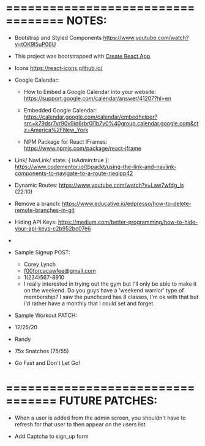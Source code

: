 ==================================
NOTES:
==================================

- Bootstrap and Styled Components https://www.youtube.com/watch?v=tOK9l5uP06U

- This project was bootstrapped with [Create React App](https://github.com/facebook/create-react-app).

- Icons https://react-icons.github.io/

- Google Calendar:
  - How to Embed a Google Calendar into your website: https://support.google.com/calendar/answer/41207?hl=en

  - Embedded Google Calendar: https://calendar.google.com/calendar/embedhelper?src=k79dsr7vr90v9ip6rbr0l1b7v0%40group.calendar.google.com&ctz=America%2FNew_York

  - NPM Package for React IFrames: https://www.npmjs.com/package/react-iframe

- Link/ NavLink/ state: { isAdmin:true }: https://www.codementor.io/@packt/using-the-link-and-navlink-components-to-navigate-to-a-route-rieqipp42

- Dynamic Routes: https://www.youtube.com/watch?v=Law7wfdg_ls  (22:10)

- Remove a branch: https://www.educative.io/edpresso/how-to-delete-remote-branches-in-git

- Hiding API Keys: https://medium.com/better-programming/how-to-hide-your-api-keys-c2b952bc07e6

-  


- Sample Signup POST:
  - Corey Lynch
  - f00forcacawfee@gmail.com
  - 1(234)567-8910
  - I really interested in trying out the gym but I'll only be able to make it on the weekend. Do you guys have a 'weekend warrior' type of membership? I saw the punchcard has 8 classes, I'm ok with that but i'd rather have a monthly that I could set and forget.

- Sample Workout PATCH:
- 12/25/20
- Randy
- 75x Snatches (75/55)
- Go Fast and Don't Let Go!


=================================
FUTURE PATCHES:
=================================
- When a user is added from the admin screen, you shouldn't have to refresh for that user to then appear on the users list.

- Add Captcha to sign_up form